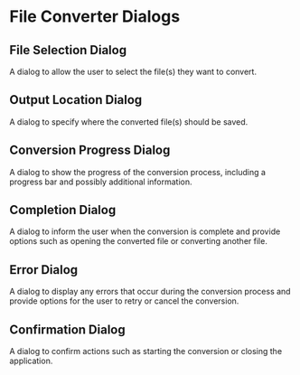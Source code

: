 # File Converter Dialogs

## File Selection Dialog
A dialog to allow the user to select the file(s) they want to convert.

## Output Location Dialog
A dialog to specify where the converted file(s) should be saved.

## Conversion Progress Dialog
A dialog to show the progress of the conversion process, including a progress bar and possibly additional information.

## Completion Dialog
A dialog to inform the user when the conversion is complete and provide options such as opening the converted file or converting another file.

## Error Dialog
A dialog to display any errors that occur during the conversion process and provide options for the user to retry or cancel the conversion.

## Confirmation Dialog
A dialog to confirm actions such as starting the conversion or closing the application.
